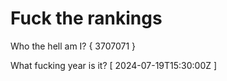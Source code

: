 # Fuck the rankings

Who the hell am I?
{ 3707071 }

What fucking year is it?
[ 2024-07-19T15:30:00Z ]
